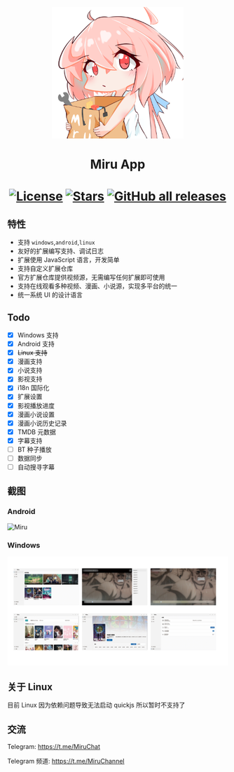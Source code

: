 <p align="center">
<img width="300" src="./assets/icon/logo.png" alt="Miru 看板娘"/>
</p>

<h1 align="center">
Miru App
</h1>

<h1 align="center">

[![License](https://img.shields.io/github/license/miru-project/miru-app)](https://github.com/miru-project/miru-app/blob/main/LICENSE)
[![Stars](https://img.shields.io/github/stars/miru-project/miru-app)](https://github.com/miru-project/miru-app/stargazers)
[![GitHub all releases](https://img.shields.io/github/downloads/miru-project/miru-app/total)](https://github.com/miru-project/miru-app/releases/latest)

</h1>

## 特性

- 支持 `windows`,`android`,`linux`
- 友好的扩展编写支持、调试日志
- 扩展使用 JavaScript 语言，开发简单
- 支持自定义扩展仓库
- 官方扩展仓库提供视频源，无需编写任何扩展即可使用
- 支持在线观看多种视频、漫画、小说源，实现多平台的统一
- 统一系统 UI 的设计语言

## Todo

- [x] Windows 支持
- [x] Android 支持
- [x] ~~Linux 支持~~
- [x] 漫画支持
- [x] 小说支持
- [x] 影视支持
- [x] i18n 国际化
- [x] 扩展设置
- [x] 影视播放进度
- [x] 漫画小说设置
- [x] 漫画小说历史记录
- [x] TMDB 元数据
- [x] 字幕支持
- [ ] BT 种子播放
- [ ] 数据同步
- [ ] 自动搜寻字幕

## 截图

### Android

![Miru](assets/screenshot/miru-app.jpg.png)

### Windows

![Miru](assets/screenshot/miru-desktop.jpg.png)

## 关于 Linux

目前 Linux 因为依赖问题导致无法启动 quickjs 所以暂时不支持了

## 交流

Telegram: https://t.me/MiruChat

Telegram 频道: https://t.me/MiruChannel
